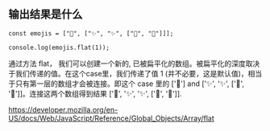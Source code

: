 ## 输出结果是什么
```
const emojis = ["🥑", ["✨", "✨", ["🍕", "🍕"]]];

console.log(emojis.flat(1));
```

通过方法 flat， 我们可以创建一个新的, 已被扁平化的数组。被扁平化的深度取决于我们传递的值。在这个case里，我们传递了值 1 (并不必要，这是默认值)，相当于只有第一层的数组才会被连接。即这个 case 里的 ['🥑'] and ['✨', '✨', ['🍕', '🍕']]。连接这两个数组得到结果 ['🥑', '✨', '✨', ['🍕', '🍕']].

https://developer.mozilla.org/en-US/docs/Web/JavaScript/Reference/Global_Objects/Array/flat